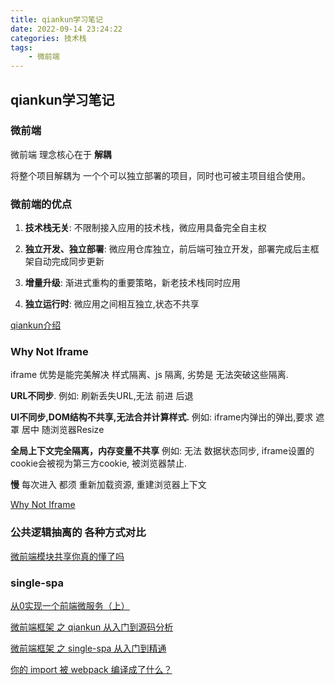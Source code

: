 ```yaml
---
title: qiankun学习笔记
date: 2022-09-14 23:24:22
categories: 技术栈
tags: 
    - 微前端
---
```


## qiankun学习笔记

### 微前端

微前端 理念核心在于 __解耦__

将整个项目解耦为 一个个可以独立部署的项目，同时也可被主项目组合使用。

### 微前端的优点

1. __技术栈无关__: 不限制接入应用的技术栈，微应用具备完全自主权

2. __独立开发、独立部署__: 微应用仓库独立，前后端可独立开发，部署完成后主框架自动完成同步更新

3. __增量升级__: 渐进式重构的重要策略，新老技术栈同时应用

4. __独立运行时__: 微应用之间相互独立,状态不共享

[qiankun介绍](https://qiankun.umijs.org/zh/guide)

### Why Not Iframe

iframe 优势是能完美解决 样式隔离、js 隔离, 劣势是 无法突破这些隔离.

__URL不同步__. 例如: 刷新丢失URL,无法 前进 后退

__UI不同步,DOM结构不共享,无法合并计算样式.__ 例如: iframe内弹出的弹出,要求 遮罩 居中 随浏览器Resize

__全局上下文完全隔离，内存变量不共享__ 例如: 无法 数据状态同步, iframe设置的cookie会被视为第三方cookie, 被浏览器禁止.

__慢__ 每次进入 都须 重新加载资源, 重建浏览器上下文

[Why Not Iframe](https://www.yuque.com/kuitos/gky7yw/gesexv)


### 公共逻辑抽离的 各种方式对比

[微前端模块共享你真的懂了吗](https://juejin.cn/post/6984682096291741704)


### single-spa



[从0实现一个前端微服务（上）](https://juejin.cn/post/6844904046822686733)

[微前端框架 之 qiankun 从入门到源码分析](https://juejin.cn/post/6885211340999229454)

[微前端框架 之 single-spa 从入门到精通](https://juejin.cn/post/6862661545592111111)

[你的 import 被 webpack 编译成了什么？](https://juejin.cn/post/6859569958742196237)




